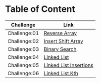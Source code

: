 # Table of Content

Challenge | Link
--------- | ---------
Challenge:01 | [Reverse Array](python/reverseArray/README.md)
Challenge:02 | [Insert Shift Array](python/insertShiftArray/README.md)
Challenge:03 | [Binary Search](python/array-binary-search/README.md)
Challenge:04 | [Linked List](python/linkedList/README.md)
Challenge:05 | [Linked List Insertions](python/linkedListInsertions/README.md)
Challenge:06 | [Linked List Kth](python/linkedListInsertions/README.md)
